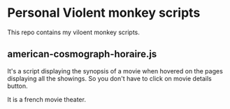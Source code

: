 # Personal Violent monkey scripts
This repo contains my viloent monkey scripts.

## american-cosmograph-horaire.js
It's a script displaying the synopsis of a movie when hovered on the pages displaying all the showings. So you don't have to click on movie details button. 

It is a french movie theater.
